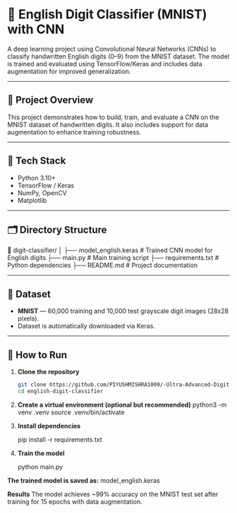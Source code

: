 # 🧠 English Digit Classifier (MNIST) with CNN

A deep learning project using Convolutional Neural Networks (CNNs) to classify handwritten English digits (0–9) from the MNIST dataset. The model is trained and evaluated using TensorFlow/Keras and includes data augmentation for improved generalization.

---

## 📌 Project Overview

This project demonstrates how to build, train, and evaluate a CNN on the MNIST dataset of handwritten digits. It also includes support for data augmentation to enhance training robustness.

---

## 🧰 Tech Stack

- Python 3.10+
- TensorFlow / Keras
- NumPy, OpenCV
- Matplotlib

---

## 🗂️ Directory Structure

📁 digit-classifier/
│
├── model_english.keras # Trained CNN model for English digits
├── main.py # Main training script
├── requirements.txt # Python dependencies
├── README.md # Project documentation


---

## 🧪 Dataset

- **MNIST** — 60,000 training and 10,000 test grayscale digit images (28x28 pixels).
- Dataset is automatically downloaded via Keras.

---

## 🚀 How to Run

1. **Clone the repository**
   ```bash
   git clone https://github.com/PIYUSHMISHRA1009/-Ultra-Advanced-Digit-Classification.git
   cd english-digit-classifier
2. **Create a virtual environment (optional but recommended)**
    python3 -m venv .venv
    source .venv/bin/activate

3. **Install dependencies**

    pip install -r requirements.txt
   
4. **Train the model**

    python main.py

**The trained model is saved as:**
model_english.keras

**Results**
The model achieves ~99% accuracy on the MNIST test set after training for 15 epochs with data augmentation.


